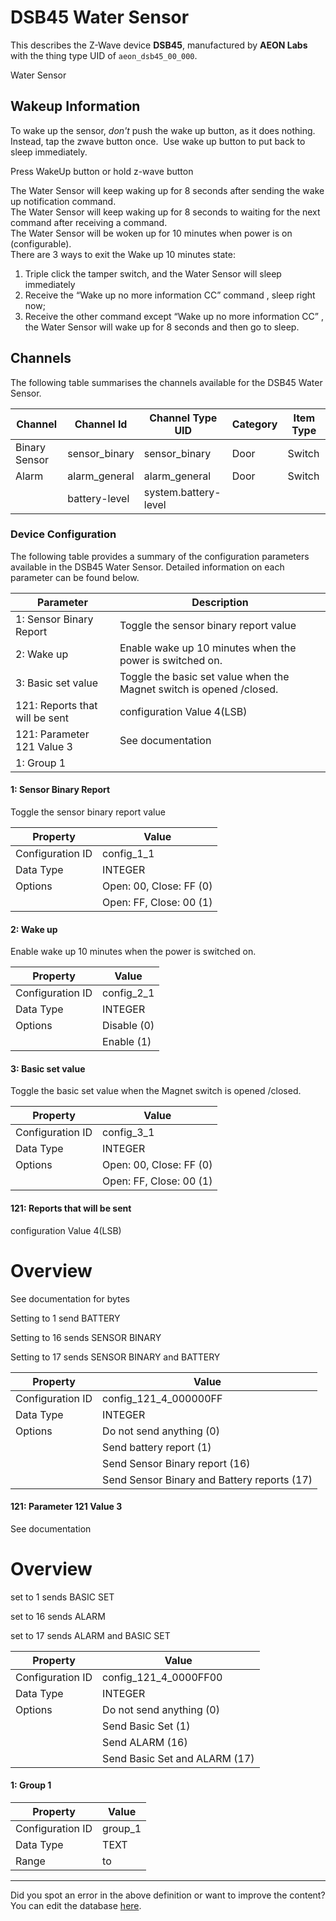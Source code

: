 
# DSB45 Water Sensor

This describes the Z-Wave device **DSB45**, manufactured by **AEON Labs** with the thing type UID of ```aeon_dsb45_00_000```. 

Water Sensor  


## Wakeup Information ##

To wake up the sensor, *don't* push the wake up button, as it does nothing.  Instead, tap the zwave button once.  Use wake up button to put back to sleep immediately.

Press WakeUp button or hold z-wave button

The Water Sensor will keep waking up for 8 seconds after sending the wake up notification command.  
The Water Sensor will keep waking up for 8 seconds to waiting for the next command after receiving a command.  
The Water Sensor will be woken up for 10 minutes when power is on (configurable).  
There are 3 ways to exit the Wake up 10 minutes state:

1.  Triple click the tamper switch, and the Water Sensor will sleep immediately
2.  Receive the “Wake up no more information CC” command , sleep right now;
3.  Receive the other command except “Wake up no more information CC” , the Water Sensor will wake up for 8 seconds and then go to sleep.

## Channels
The following table summarises the channels available for the DSB45 Water Sensor.

| Channel | Channel Id | Channel Type UID | Category | Item Type |
|---------|------------|------------------|----------|-----------|
| Binary Sensor | sensor_binary | sensor_binary | Door | Switch |
| Alarm | alarm_general | alarm_general | Door | Switch |
|  | battery-level | system.battery-level |  |  |




### Device Configuration
The following table provides a summary of the configuration parameters available in the DSB45 Water Sensor.
Detailed information on each parameter can be found below.

| Parameter   | Description |
|-------------|-------------|
| 1: Sensor Binary Report | Toggle the sensor binary report value |
| 2: Wake up | Enable wake up 10 minutes when the power is switched on. |
| 3: Basic set value | Toggle the basic set value when the Magnet switch is opened /closed. |
| 121: Reports that will be sent | configuration Value 4(LSB) |
| 121: Parameter 121 Value 3 | See documentation |
| 1: Group 1 |  |




#### 1: Sensor Binary Report

Toggle the sensor binary report value


| Property         | Value    |
|------------------|----------|
| Configuration ID | config_1_1 |
| Data Type        | INTEGER || Default Value | 0 |
| Options | Open: 00, Close: FF (0) |
|  | Open: FF, Close: 00 (1) |






#### 2: Wake up

Enable wake up 10 minutes when the power is switched on.


| Property         | Value    |
|------------------|----------|
| Configuration ID | config_2_1 |
| Data Type        | INTEGER || Default Value | 0 |
| Options | Disable (0) |
|  | Enable (1) |






#### 3: Basic set value

Toggle the basic set value when the Magnet switch is opened /closed.


| Property         | Value    |
|------------------|----------|
| Configuration ID | config_3_1 |
| Data Type        | INTEGER || Default Value | 0 |
| Options | Open: 00, Close: FF (0) |
|  | Open: FF, Close: 00 (1) |






#### 121: Reports that will be sent

configuration Value 4(LSB)  


# Overview #

See documentation for bytes

Setting to 1 send BATTERY

Setting to 16 sends SENSOR BINARY

Setting to 17 sends SENSOR BINARY and BATTERY


| Property         | Value    |
|------------------|----------|
| Configuration ID | config_121_4_000000FF |
| Data Type        | INTEGER || Default Value | 0 |
| Options | Do not send anything (0) |
|  | Send battery report (1) |
|  | Send Sensor Binary report (16) |
|  | Send Sensor Binary and Battery reports (17) |






#### 121: Parameter 121 Value 3

See documentation  


# Overview #

set to 1 sends BASIC SET

set to 16 sends ALARM

set to 17 sends ALARM and BASIC SET


| Property         | Value    |
|------------------|----------|
| Configuration ID | config_121_4_0000FF00 |
| Data Type        | INTEGER || Default Value | 1 |
| Options | Do not send anything (0) |
|  | Send Basic Set (1) |
|  | Send ALARM (16) |
|  | Send Basic Set and ALARM (17) |






#### 1: Group 1




| Property         | Value    |
|------------------|----------|
| Configuration ID | group_1 |
| Data Type        | TEXT |
| Range |  to  |






---

Did you spot an error in the above definition or want to improve the content?
You can edit the database [here](http://www.cd-jackson.com/index.php/zwave/zwave-device-database/zwave-device-list/devicesummary/92).

